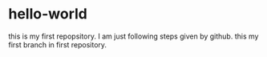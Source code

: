 # hello-world
this is my first repopsitory. I am just following steps given by github.
this my first branch in first repository.

